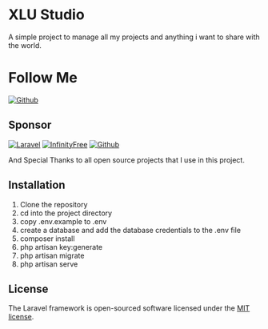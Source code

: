 # XLU Studio
A simple project to manage all my projects and anything i want to share with the world.

# Follow Me 
[![Github](https://img.shields.io/badge/Github-181717?style=for-the-badge&logo=github&logoColor=white)](https://github.com/klpod221)

## Sponsor
[![Laravel](https://laravel.com/assets/img/components/logo-laravel.svg)](https://laravel.com)
[![InfinityFree](https://www.infinityfree.net/assets/logo-c4b8b48e3dcb6ca5cd6227317693edb013d372a75a06af8f2e7e5c4dcea22354.png)](https://infinityfree.net)
[![Github](https://github.githubassets.com/images/modules/logos_page/GitHub-Mark.png)](https://github.com)

And Special Thanks to all open source projects that I use in this project.

## Installation
1. Clone the repository
2. cd into the project directory
3. copy .env.example to .env
4. create a database and add the database credentials to the .env file
5. composer install
6. php artisan key:generate
7. php artisan migrate
8. php artisan serve

## License
The Laravel framework is open-sourced software licensed under the [MIT license](https://opensource.org/licenses/MIT).
